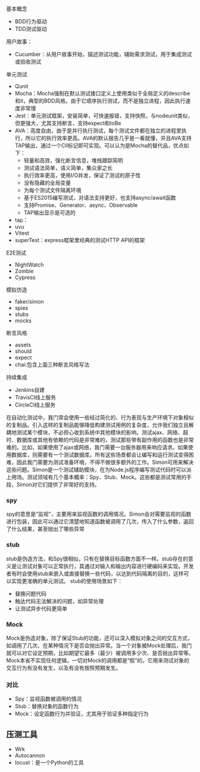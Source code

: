 基本概念
+ BDD行为驱动
+ TDD测试驱动

用户故事：
+ Cucumber：从用户故事开始，描述测试功能，辅助需求测试，用于集成测试或验收测试

单元测试
+ Qunit
+ Mocha：Mocha强制在默认测试接口定义上使用类似于全局定义的describe和it，典型的BDD风格。由于它顺序执行测试，而不是独立进程，因此执行速度非常慢
+ Jest：单元测试框架，安装简单，可快速报错，支持快照，与nodeunit类似，但更强大，尤其支持断言，支持expect和toBe
+ AVA：高度自由，由于是并行执行测试，每个测试文件都在独立的进程里执行，所以它的执行效率更高。AVA的默认报告几乎是一看就懂，并且AVA支持TAP输出，通过一个ClI标记即可实现。可以认为是Mocha的替代品，优点如下：
    + 轻量和高效，强化断言信息，堆栈跟踪简明
    + 测试语法简单，语义简单，集众家之长
    + 执行效率更高，使用I/O并发，保证了测试的原子性
    + 没有隐藏的全局变量
    + 为每个测试文件隔离环境
    + 基于ES2015编写测试，对语法支持更好，也支持async/await函数
    + 支持Promise、Generator、async、Observable
    + TAP输出显示是可选的
+ tap：
+ uvu
+ Vitest
+ superTest：express框架里经典的测试HTTP API的框架

E2E测试
+ NightWatch
+ Zombie
+ Cypress

模拟仿造
+ faker/sinion
+ spies
+ stubs
+ mocks

断言风格
+ assets
+ should
+ expect
+ chai:包含上面三种断言风格写法

持续集成
+ Jenkins自建
+ TravisCI线上服务
+ CircleCI线上服务

在自动化测试中，我门常会使用一些经过简化的、行为表现与生产环境下对象相似的复制品。引入这样的复制品能够降低构建测试用例的复杂度，允许我们独立且解耦地测试某个模块，不必担心收到系统中其他模块的影响。测试ajax、网络、超时、数据库或其他有依赖的代码是非常难的，测试那些带有副作用的函数也是非常难的。比如，如果使用了ajax或网络，我门需要一台服务器用来响应请求。如果使用数据库，则需要有一个测试数据库。所有这些场景都会让编写和运行测试变得困难，因此我门需要为测试准备环境，不得不做很多额外的工作。Simon可用来解决这些问题。Simon是一个测试辅助模块，在为Node.js程序编写测试代码时可以派上用场。测试领域有几个基本概率：Spy、Stub、Mock。这些都是测试常用的手段，Simon对它们提供了非常好的支持。
### spy
spy的意思是“监视”，主要用来监视函数的调用情况。Simon会对需要监视的函数进行包装，因此可以通过它清楚地知道函数被调用了几次，传入了什么参数，返回了什么结果，甚至抛出了哪些异常
### stub
stub是伪造方法，和Spy很相似，只有在替换目标函数方面不一样。stub存在的意义是让测试对象可以正常执行，其通过对输入和输出内容进行硬编码来实现。开发者有时会使用stub来嵌入或直接替换一些代码，以达到代码隔离的目的，这样可以实现更准确的单元测试。
stub的使用场景如下：
+ 替换问题代码
+ 触达代码无法解决的问题，如异常处理
+ 让测试异步代码更简单

### Mock
Mock是伪造对象，除了保证Stub的功能，还可以深入模拟对象之间的交互方式，如调用了几次、在某种情况下是否会抛出异常。当一个对象被Mock处理后，我门就可以对它设定预期，比如期望它最多（最少）被调用多少次、是否抛出异常等。Mock本省不实现任何逻辑，一切对Mock的调用都是“假”的，它用来测试对象的交互行为有没有发生，以及有没有按照预期发生。

### 对比
+ Spy：监视函数被调用的情况
+ Stub：替换对象的函数行为
+ Mock：设定函数行为并验证，尤其用于验证多种指定行为

## 压测工具
+ Wrk
+ Autocannon
+ locust：是一个Python的工具


